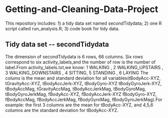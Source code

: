 # Getting-and-Cleaning-Data-Project

This repository includes: 1) a tidy data set named secondTidydata; 
                          2) one R script called run_analysis.R; 
                          3) code book for tidy data.

## Tidy data set -- secondTidydata
The dimension of secondTidydata is 6 rows, 66 columns.
Six rows correspond to six activity_labels,and the number of row is the number of label.From activity_labels.txt,we know:
1 WALKING , 2 WALKING_UPSTAIRS , 3 WALKING_DOWNSTAIRS , 4 SITTING, 5 STANDING , 6 LAYING
The colums is the mean and standard deviation for all variables(tBodyAcc-XYZ, tGravityAcc-XYZ, tBodyAccJerk-XYZ, tBodyGyro-XYZ
tBodyGyroJerk-XYZ, tBodyAccMag, tGravityAccMag, tBodyAccJerkMag, tBodyGyroMag, tBodyGyroJerkMag, fBodyAcc-XYZ, fBodyAccJerk-XYZ
fBodyGyro-XYZ, fBodyAccMag, fBodyAccJerkMag, fBodyGyroMag, fBodyGyroJerkMag).For example:
the first 3 columns are the mean for tBodyAcc-XYZ, and 4,5,6 columns are the standard deviation for tBodyAcc-XYZ.
